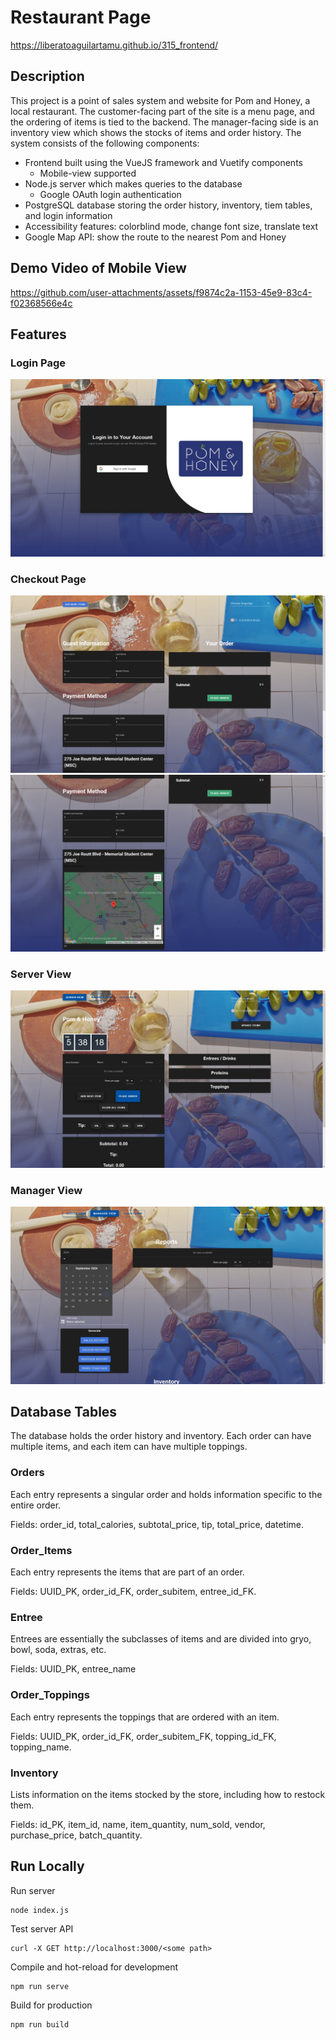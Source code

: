 # Restaurant Page

https://liberatoaguilartamu.github.io/315_frontend/

## Description

This project is a point of sales system and website for Pom and Honey, a local restaurant. The customer-facing part of the site is a menu page, and the ordering of items is tied to the backend. The manager-facing side is an inventory view which shows the stocks of items and order history. The system consists of the following components:

- Frontend built using the VueJS framework and Vuetify components
  - Mobile-view supported
- Node.js server which makes queries to the database
  - Google OAuth login authentication
- PostgreSQL database storing the order history, inventory, tiem tables, and login information
- Accessibility features: colorblind mode, change font size, translate text
- Google Map API: show the route to the nearest Pom and Honey

## Demo Video of Mobile View

https://github.com/user-attachments/assets/f9874c2a-1153-45e9-83c4-f02368566e4c

## Features

### Login Page

<img src="./demo/login.jpg" width="auto" height="auto"/>

### Checkout Page

<img src="./demo/checkout_top.jpg" width="auto" height="auto"/>

<img src="./demo/checkout_bottom.png" width="auto" height="auto"/>

### Server View

<img src="./demo/server.jpg" width="auto" height="auto"/>

### Manager View

<img src="./demo/manager.jpg" width="auto" height="auto"/>

## Database Tables

The database holds the order history and inventory. Each order can have multiple items, and each item can have multiple toppings.

### Orders

Each entry represents a singular order and holds information specific to the entire order.

Fields: order_id, total_calories, subtotal_price, tip, total_price, datetime.

### Order_Items

Each entry represents the items that are part of an order.

Fields: UUID_PK, order_id_FK, order_subitem, entree_id_FK.

### Entree

Entrees are essentially the subclasses of items and are divided into gryo, bowl, soda, extras, etc.

Fields: UUID_PK, entree_name

### Order_Toppings

Each entry represents the toppings that are ordered with an item.

Fields: UUID_PK, order_id_FK, order_subitem_FK, topping_id_FK, topping_name.

### Inventory

Lists information on the items stocked by the store, including how to restock them.

Fields: id_PK, item_id, name, item_quantity, num_sold, vendor, purchase_price, batch_quantity.

## Run Locally

Run server

```
node index.js
```

Test server API

```
curl -X GET http://localhost:3000/<some path>
```

Compile and hot-reload for development

```
npm run serve
```

Build for production

```
npm run build
```
